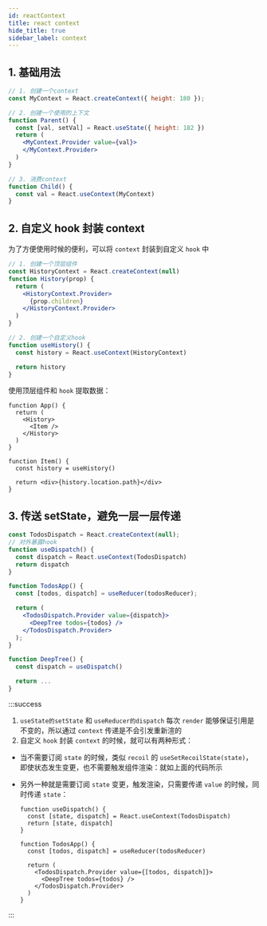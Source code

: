```yaml
---
id: reactContext
title: react context
hide_title: true
sidebar_label: context
---
```


## 1. 基础用法

```jsx
// 1. 创建一个context
const MyContext = React.createContext({ height: 180 });

// 2. 创建一个使用的上下文
function Parent() {
  const [val, setVal] = React.useState({ height: 182 })
  return (
    <MyContext.Provider value={val}>
    </MyContext.Provider>
  )
}

// 3. 消费context
function Child() {
  const val = React.useContext(MyContext)
}
```

## 2. 自定义 hook 封装 context

为了方便使用时候的便利，可以将 `context` 封装到自定义 `hook` 中

```jsx
// 1. 创建一个顶层组件
const HistoryContext = React.createContext(null)
function History(prop) {
  return (
    <HistoryContext.Provider>
      {prop.children}
    </HistoryContext.Provider>
  )
}

// 2. 创建一个自定义hook
function useHistory() {
  const history = React.useContext(HistoryContext)

  return history
}
```

使用顶层组件和 `hook` 提取数据：

```tsx {3,5,10}
function App() {
  return (
    <History>
      <Item />
    </History>
  )
}

function Item() {
  const history = useHistory()

  return <div>{history.location.path}</div>
}
```

## 3. 传送 setState，避免一层一层传递

```jsx {3-6,13,19}
const TodosDispatch = React.createContext(null);
// 对外暴露hook
function useDispatch() {
  const dispatch = React.useContext(TodosDispatch)
  return dispatch
}

function TodosApp() {
  const [todos, dispatch] = useReducer(todosReducer);

  return (
    <TodosDispatch.Provider value={dispatch}>
      <DeepTree todos={todos} />
    </TodosDispatch.Provider>
  );
}

function DeepTree() {
  const dispatch = useDispatch()

  return ...
}
```

:::success

1. `useState的setState` 和 `useReducer的dispatch` 每次 `render` 能够保证引用是不变的，所以通过 `context` 传递是不会引发重新渲的
2. 自定义 `hook` 封装 `context` 的时候，就可以有两种形式：

- 当不需要订阅 `state` 的时候，类似 `recoil` 的 `useSetRecoilState(state)`，即使状态发生变更，也不需要触发组件渲染：就如上面的代码所示
- 另外一种就是需要订阅 `state` 变更，触发渲染，只需要传递 `value` 的时候，同时传递 `state`：

  ```tsx {3,7}
  function useDispatch() {
    const [state, dispatch] = React.useContext(TodosDispatch)
    return [state, dispatch]
  }

  function TodosApp() {
    const [todos, dispatch] = useReducer(todosReducer)

    return (
      <TodosDispatch.Provider value={[todos, dispatch]}>
        <DeepTree todos={todos} />
      </TodosDispatch.Provider>
    )
  }
  ```

:::
